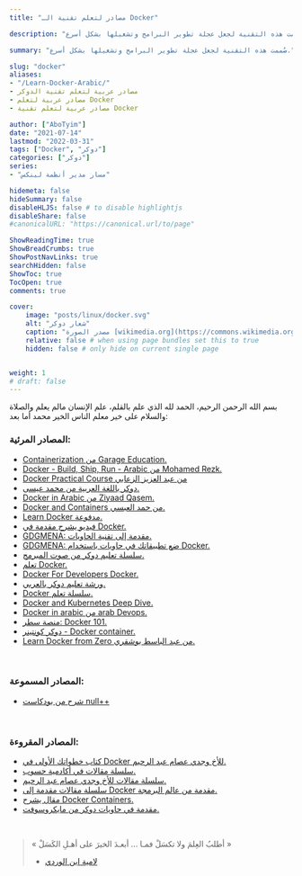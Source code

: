 ```yaml
---
title: "مصادر لتعلم تقنية الـ Docker"

description: "صُممت هذه التقنية لجعل عجلة تطوير البرامج وتشغيلها بشكل أسرع."

summary: "صُممت هذه التقنية لجعل عجلة تطوير البرامج وتشغيلها بشكل أسرع."

slug: "docker"
aliases: 
- "/Learn-Docker-Arabic/"
- مصادر عربية لتعلم تقنية الدوكر
- مصادر عربية لتعلم Docker
- مصادر عربية لتعلم تقنية Docker

author: ["AboTyim"]
date: "2021-07-14"
lastmod: "2022-03-31"
tags: ["Docker", "دوكر"]
categories: ["دوكر"]
series: 
- "مسار مدير أنظمة لينكس"

hidemeta: false
hideSummary: false
disableHLJS: false # to disable highlightjs
disableShare: false
#canonicalURL: "https://canonical.url/to/page"

ShowReadingTime: true
ShowBreadCrumbs: true
ShowPostNavLinks: true
searchHidden: false
ShowToc: true
TocOpen: true
comments: true

cover:
    image: "posts/linux/docker.svg"
    alt: "شعار دوكر"
    caption: "مصدر الصورة [wikimedia.org](https://commons.wikimedia.org/wiki/File:Docker_(container_engine)_logo.png)"
    relative: false # when using page bundles set this to true
    hidden: false # only hide on current single page


weight: 1
# draft: false
---
```




بسم الله الرحمن الرحيم، الحمد لله الذي علم بالقلم، علم الإنسان مالم يعلم والصلاة والسلام على خير معلم الناس الخير محمد أما بعد:



### المصادر المرئية:

- [Containerization من Garage Education.](https://www.youtube.com/playlist?list=PLxNoJq6k39G8zg-t26bV-JGLokr0mgNKk)
- [Docker - Build, Ship, Run - Arabic من Mohamed Rezk.](https://www.youtube.com/playlist?list=PLcWvtt1Kdxjdbz8JzGdR5wgsTfx9Mo4Ei)
- [Docker Practical Course من عبد العزيز الزعابي ](https://www.youtube.com/playlist?list=PLXgJ7cArk9uTER4dTdOxbryfx-cz6YkoA)
- [دوكر باللغة العربية من محمد عيسى.](https://www.youtube.com/playlist?list=PLMYF6NkLrdN-vRESJh6XOEaLudHS8chDC)
- [Docker in Arabic من Ziyaad Qasem.](https://www.youtube.com/watch?v=ZYVdPnqpdUc&list=PLCsn73jgrZ7fQOGpnb_KY3ackH9LUjFtC)
- [Docker and Containers من حمد العبسي.](https://www.youtube.com/playlist?list=PL_fM3hPRoGFalxKLBVQc1uASZH5BfbMRj)
- [Learn Docker مدفوعة.](https://www.udemy.com/course/docker-ar/)
- [فيديو يشرح مقدمة في Docker.](https://www.youtube.com/watch?v=nQ6tflsf0aU)
- [GDGMENA: مقدمة إلى تقنية الحاويات.](https://www.youtube.com/watch?v=wRl4Zzpcblk)
- [GDGMENA: ضع تطبيقاتك في حاويات باستخدام Docker.](https://www.youtube.com/watch?v=-N3Ob7hHUD4)
- [سلسلة تعليم دوكر من صوت المبرمج.](https://www.youtube.com/playlist?list=PL_vMoUyBr3srNzFgQXbAjcxMfb-JpRyIN)
- [تعلم Docker.](https://www.youtube.com/playlist?list=PLfDx4cQoUNOY76BQBReTszByDaUiOEhC7)
- [Docker For Developers Docker.](https://www.youtube.com/playlist?list=PLdYYj2XLw5Bmx7lN1flO4eXGGyieUkfBa)
- [ورشة تعليم دوكر بالعربي.](https://www.youtube.com/watch?v=oxRjGqjUXFA)
- [Docker سلسلة تعلم.](https://www.youtube.com/playlist?list=PLX1bW_GeBRhDkTf_jbdvBbkHs2LCWVeXZ)
- [Docker and Kubernetes Deep Dive.](https://www.youtube.com/playlist?list=PLDz4D4ch3hrP_HAqTQjPayqmRDv4mLTgN)
- [Docker in arabic من arab Devops.](https://www.youtube.com/playlist?list=PLRUBR7bRwCwHyFFxVwIpjkKlon2u_KM5V)
- [منصة سطر: Docker 101.](https://satr.codes/courses/FdteTVpysF/view)
- [دوكر كونتينر - Docker container.](https://www.youtube.com/playlist?list=PLs4DLoAA60YgWBrEu4v9mtIWUYYVsYNnC)
- [Learn Docker from Zero من عبد الباسط بوشقري.](https://www.youtube.com/playlist?list=PLnFytj01OW2hTyfcAibo-6DjMGzsiDEMH)

<br>

### المصادر المسموعة:

- [شرح من بودكاست null++](https://nullplus.plus/episodes/episode5-docker-intro-quick-tips)

<br>

### المصادر المقروءة:

- [كتاب خطواتك الأولى في Docker للأخ وجدي عصام عبد الرحيم.](https://informatic-ar.com/%D8%AE%D8%B7%D9%88%D8%A7%D8%AA%D9%83-%D8%A7%D9%84%D8%A3%D9%88%D9%84%D9%89-%D9%81%D9%8A-%D8%AF%D9%88%D9%83%D8%B1/)
- [سلسلة مقالات في أكادمية حسوب.](https://academy.hsoub.com/devops/cloud-computing/docker/)
- [سلسلة مقالات للأخ وجدي عصام عبد الرحيم.](https://informatic-ar.com/category/programming/docker/)
- [سلسلة مقالات مقدمة إلى Docker مقدمة من عالم البرمجة.](https://3alam.pro/3mmarg97/series/introduction-to-docker)
- [مقال يشرح Docker Containers.](https://www.r1sk.net/docker-containers/)
- [مقدمة في حاويات دوكر من مايكروسوفت.](https://docs.microsoft.com/ar-sa/learn/modules/intro-to-docker-containers/)

<br>

> « أطلبُ العِلمَ ولا تكسَلْ فمـا ... أبعـدَ الخيرَ على أهـلِ الكَسَلْ »
>
> * [لامية ابن الوردي](https://www.youtube.com/watch?v=CzGfuo-k6Q4)